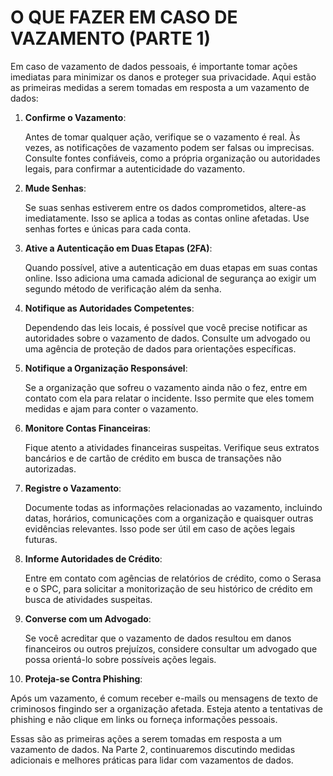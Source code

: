 # O QUE FAZER EM CASO DE VAZAMENTO (PARTE 1)
Em caso de vazamento de dados pessoais, é importante tomar ações imediatas para minimizar os danos e proteger sua privacidade. Aqui estão as primeiras medidas a serem tomadas em resposta a um vazamento de dados:

1. **Confirme o Vazamento**:

   Antes de tomar qualquer ação, verifique se o vazamento é real. Às vezes, as notificações de vazamento podem ser falsas ou imprecisas. Consulte fontes confiáveis, como a própria organização ou autoridades legais, para confirmar a autenticidade do vazamento.

2. **Mude Senhas**:

   Se suas senhas estiverem entre os dados comprometidos, altere-as imediatamente. Isso se aplica a todas as contas online afetadas. Use senhas fortes e únicas para cada conta.

3. **Ative a Autenticação em Duas Etapas (2FA)**:

   Quando possível, ative a autenticação em duas etapas em suas contas online. Isso adiciona uma camada adicional de segurança ao exigir um segundo método de verificação além da senha.

4. **Notifique as Autoridades Competentes**:

   Dependendo das leis locais, é possível que você precise notificar as autoridades sobre o vazamento de dados. Consulte um advogado ou uma agência de proteção de dados para orientações específicas.

5. **Notifique a Organização Responsável**:

   Se a organização que sofreu o vazamento ainda não o fez, entre em contato com ela para relatar o incidente. Isso permite que eles tomem medidas e ajam para conter o vazamento.

6. **Monitore Contas Financeiras**:

   Fique atento a atividades financeiras suspeitas. Verifique seus extratos bancários e de cartão de crédito em busca de transações não autorizadas.

7. **Registre o Vazamento**:

   Documente todas as informações relacionadas ao vazamento, incluindo datas, horários, comunicações com a organização e quaisquer outras evidências relevantes. Isso pode ser útil em caso de ações legais futuras.

8. **Informe Autoridades de Crédito**:

   Entre em contato com agências de relatórios de crédito, como o Serasa e o SPC, para solicitar a monitorização de seu histórico de crédito em busca de atividades suspeitas.

9. **Converse com um Advogado**:

   Se você acreditar que o vazamento de dados resultou em danos financeiros ou outros prejuízos, considere consultar um advogado que possa orientá-lo sobre possíveis ações legais.

10. **Proteja-se Contra Phishing**:

   Após um vazamento, é comum receber e-mails ou mensagens de texto de criminosos fingindo ser a organização afetada. Esteja atento a tentativas de phishing e não clique em links ou forneça informações pessoais.

Essas são as primeiras ações a serem tomadas em resposta a um vazamento de dados. Na Parte 2, continuaremos discutindo medidas adicionais e melhores práticas para lidar com vazamentos de dados.